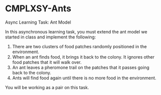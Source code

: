 # CMPLXSY-Ants
Async Learning Task: Ant Model

In this asynchronous learning task, you must extend the ant model we started in class and implement the following:
1. There are two clusters of food patches randomly positioned in the environment.
2. When an ant finds food, it brings it back to the colony. It ignores other food patches that it will walk over.
3. An ant leaves a pheromone trail on the patches that it passes going back to the colony.
4. Ants will find food again until there is no more food in the environment. 

You will be working as a pair on this task.
